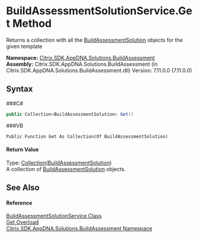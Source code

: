 # BuildAssessmentSolutionService.Get Method 
 

Returns a collection with all the <a href="T_Citrix_SDK_AppDNA_Solutions_BuildAssessment_BuildAssessmentSolution">BuildAssessmentSolution</a> objects for the given template

**Namespace:**&nbsp;<a href="N_Citrix_SDK_AppDNA_Solutions_BuildAssessment">Citrix.SDK.AppDNA.Solutions.BuildAssessment</a><br />**Assembly:**&nbsp;Citrix.SDK.AppDNA.Solutions.BuildAssessment (in Citrix.SDK.AppDNA.Solutions.BuildAssessment.dll) Version: 7.11.0.0 (7.11.0.0)

## Syntax

###C#
```csharp
public Collection<BuildAssessmentSolution> Get()
```

###VB
```vbnet
Public Function Get As Collection(Of BuildAssessmentSolution)
```


#### Return Value
Type: <a href="http://msdn2.microsoft.com/en-us/library/ms132397" target="_blank">Collection</a>(<a href="T_Citrix_SDK_AppDNA_Solutions_BuildAssessment_BuildAssessmentSolution">BuildAssessmentSolution</a>)<br />A collection of <a href="T_Citrix_SDK_AppDNA_Solutions_BuildAssessment_BuildAssessmentSolution">BuildAssessmentSolution</a> objects.

## See Also


#### Reference
<a href="T_Citrix_SDK_AppDNA_Solutions_BuildAssessment_BuildAssessmentSolutionService">BuildAssessmentSolutionService Class</a><br /><a href="Overload_Citrix_SDK_AppDNA_Solutions_BuildAssessment_BuildAssessmentSolutionService_Get">Get Overload</a><br /><a href="N_Citrix_SDK_AppDNA_Solutions_BuildAssessment">Citrix.SDK.AppDNA.Solutions.BuildAssessment Namespace</a><br />